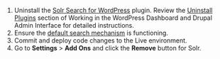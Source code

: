 1. Uninstall the [Solr Search for WordPress](https://wordpress.org/plugins/solr-power/) plugin. Review the [Uninstall Plugins](/cms-admin#uninstall-plugins) section of Working in the WordPress Dashboard and Drupal Admin Interface for detailed instructions.
1. Ensure the [default search mechanism](https://codex.wordpress.org/Class_Reference/WP_Query#Search_Parameter) is functioning.
1. Commit and deploy code changes to the Live environment.
1. Go to **<span class="glyphicons glyphicons-cogwheel"></span> Settings** &gt; **Add Ons** and click the **Remove** button for Solr.
